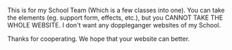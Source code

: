 
This is for my School Team (Which is a few classes into one). You can take the elements (eg. support form, effects, etc.), but you CANNOT TAKE THE WHOLE WEBSITE. I don't want any doppleganger websites of my School.

Thanks for cooperating. We hope that your website can better.
